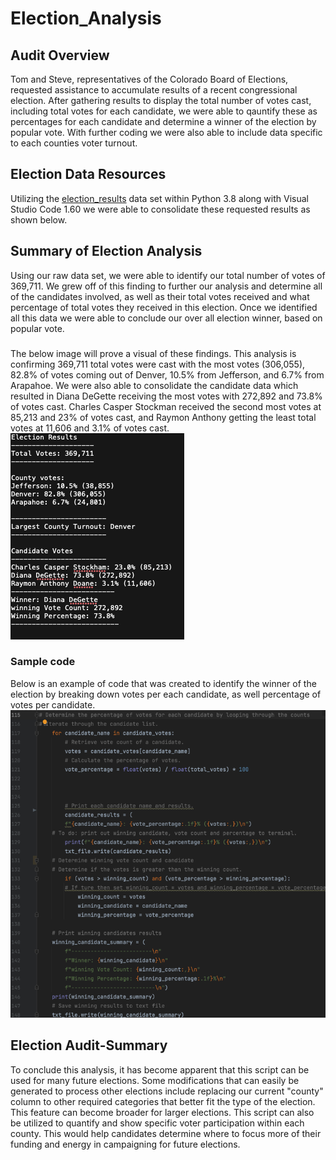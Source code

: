 # Election_Analysis

## Audit Overview
Tom and Steve, representatives of the Colorado Board of Elections, requested assistance to accumulate results of a recent congressional election. After gathering results to display the total number of votes cast, including total votes for each candidate, we were able to qauntify these as percentages for each candidate and determine a winner of the election by popular vote. With further coding we were also able to include data specific to each counties voter turnout.

## Election Data Resources
Utilizing the [election_results](https://github.com/KEGANCP/Election_Analysis/blob/main/Resources/election_results.csv) data set within Python 3.8 along with Visual Studio Code 1.60 we were able to consolidate these requested results as shown below.

## Summary of Election Analysis
Using our raw data set, we were able to identify our total number of votes of 369,711. We grew off of this finding to further our analysis and determine all of the candidates involved, as well as their total votes received and what percentage of total votes they received in this election. Once we identified all this data we were able to conclude our over all election winner, based on popular vote.
### 
The below image will prove a visual of these findings. This analysis is confirming 369,711 total votes were cast with the most votes (306,055), 82.8% of votes coming out of Denver, 10.5% from Jefferson, and 6.7% from Arapahoe.
We were also able to consolidate the candidate data which resulted in Diana DeGette receiving the most votes with 272,892 and 73.8% of votes cast. Charles Casper Stockman received the second most votes at 85,213 and 23% of votes cast, and Raymon Anthony getting the least total votes at 11,606 and 3.1% of votes cast.
![This is an image](https://github.com/KEGANCP/Election_Analysis/blob/main/Resources/Election_results.png)

### Sample code
Below is an example of code that was created to identify the winner of the election by breaking down votes per each candidate, as well percentage of votes per candidate.
![This is an image](https://github.com/KEGANCP/Election_Analysis/blob/main/Resources/sample_code_winning_candidate.png)

## Election Audit-Summary
To conclude this analysis, it has become apparent that this script can be used for many future elections. Some modifications that can easily be generated to process other elections include replacing our current "county" column to other required categories that better fit the type of the election. This feature can become broader for larger elections. This script can also be utilized to quantify and show specific voter participation within each county. This would help candidates determine where to focus more of their funding and energy in campaigning for future elections. 
